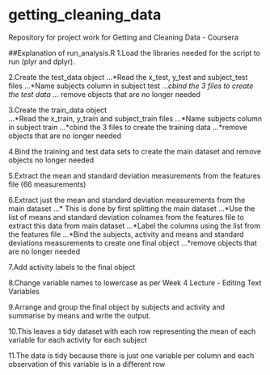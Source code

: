 # getting_cleaning_data
Repository for project work for Getting and Cleaning Data - Coursera

##Explanation of run_analysis.R
1.Load the libraries needed for the script to run (plyr and dplyr).

2.Create the test_data object 
...*Read the x_test, y_test and subject_test files
...*Name subjects column in subject test
...*cbind the 3 files to create the test data
...* remove objects that are no longer needed

3.Create the train_data object  
...*Read the x_train, y_train and subject_train files
...*Name subjects column in subject train
...*cbind the 3 files to create the training data
...*remove objects that are no longer needed

4.Bind the training and test data sets to create the main dataset and remove objects no longer needed

5.Extract the mean and standard deviation measurements from the features file (66 measurements)

6.Extract just the mean and standard deviation measurements from the main dataset
...* This is done by first splitting the main dataset
...*Use the list of means and standard deviation colnames from the features file to extract this data from main dataset
...*Label the columns using the list from the features file
...*Bind the subjects, activity and means and standard deviations measurements to create one final object
...*remove objects that are no longer needed

7.Add activity labels to the final object

8.Change variable names to lowercase as per Week 4 Lecture - Editing Text Variables

9.Arrange and group the final object by subjects and activity and summarise by means and write the output.

10.This leaves a tidy dataset with each row representing the mean of each variable for each activity for each subject

11.The data is tidy because there is just one variable per column and each observation of this variable is in a different row
